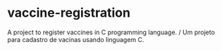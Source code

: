 # vaccine-registration
A project to register vaccines in C programming language. / Um projeto para cadastro de vacinas usando linguagem C.
